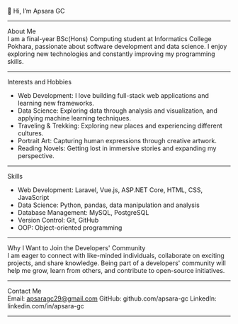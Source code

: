 👋 Hi, I’m Apsara GC

---

About Me  
I am a final-year BSc(Hons) Computing student at Informatics College Pokhara, passionate about software development and data science. I enjoy exploring new technologies and constantly improving my programming skills.

---

Interests and Hobbies
- Web Development: I love building full-stack web applications and learning new frameworks.
- Data Science: Exploring data through analysis and visualization, and applying machine learning techniques.
- Traveling & Trekking: Exploring new places and experiencing different cultures.
- Portrait Art: Capturing human expressions through creative artwork.
- Reading Novels: Getting lost in immersive stories and expanding my perspective.

---
Skills  
- Web Development: Laravel, Vue.js, ASP.NET Core, HTML, CSS, JavaScript  
- Data Science: Python, pandas, data manipulation and analysis  
- Database Management: MySQL, PostgreSQL  
- Version Control: Git, GitHub  
- OOP: Object-oriented programming  

---
Why I Want to Join the Developers' Community  
I am eager to connect with like-minded individuals, collaborate on exciting projects, and share knowledge. Being part of a developers' community will help me grow, learn from others, and contribute to open-source initiatives.

---

Contact Me  
Email: apsaragc29@gmail.com
GitHub: github.com/apsara-gc
LinkedIn: linkedin.com/in/apsara-gc

---
